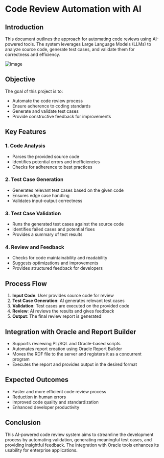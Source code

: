 # Code Review Automation with AI

## Introduction
This document outlines the approach for automating code reviews using AI-powered tools. The system leverages Large Language Models (LLMs) to analyze source code, generate test cases, and validate them for correctness and efficiency.

![image](https://github.com/user-attachments/assets/f2f51103-d6ff-417a-bb36-657b146cd9af)

## Objective
The goal of this project is to:

- Automate the code review process
- Ensure adherence to coding standards
- Generate and validate test cases
- Provide constructive feedback for improvements

## Key Features

### 1. Code Analysis
- Parses the provided source code
- Identifies potential errors and inefficiencies
- Checks for adherence to best practices

### 2. Test Case Generation
- Generates relevant test cases based on the given code
- Ensures edge case handling
- Validates input-output correctness

### 3. Test Case Validation
- Runs the generated test cases against the source code
- Identifies failed cases and potential fixes
- Provides a summary of test results

### 4. Review and Feedback
- Checks for code maintainability and readability
- Suggests optimizations and improvements
- Provides structured feedback for developers

## Process Flow
1. **Input Code**: User provides source code for review
2. **Test Case Generation**: AI generates relevant test cases
3. **Validation**: Test cases are executed on the provided code
4. **Review**: AI reviews the results and gives feedback
5. **Output**: The final review report is generated

## Integration with Oracle and Report Builder
- Supports reviewing PL/SQL and Oracle-based scripts
- Automates report creation using Oracle Report Builder
- Moves the RDF file to the server and registers it as a concurrent program
- Executes the report and provides output in the desired format

## Expected Outcomes
- Faster and more efficient code review process
- Reduction in human errors
- Improved code quality and standardization
- Enhanced developer productivity

## Conclusion
This AI-powered code review system aims to streamline the development process by automating validation, generating meaningful test cases, and providing insightful feedback. The integration with Oracle tools enhances its usability for enterprise applications.


